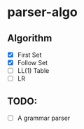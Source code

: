 # parser-algo

## Algorithm
- [x] First Set
- [x] Follow Set
- [ ] LL(1) Table
- [ ] LR

## TODO: 

- [ ] A grammar parser